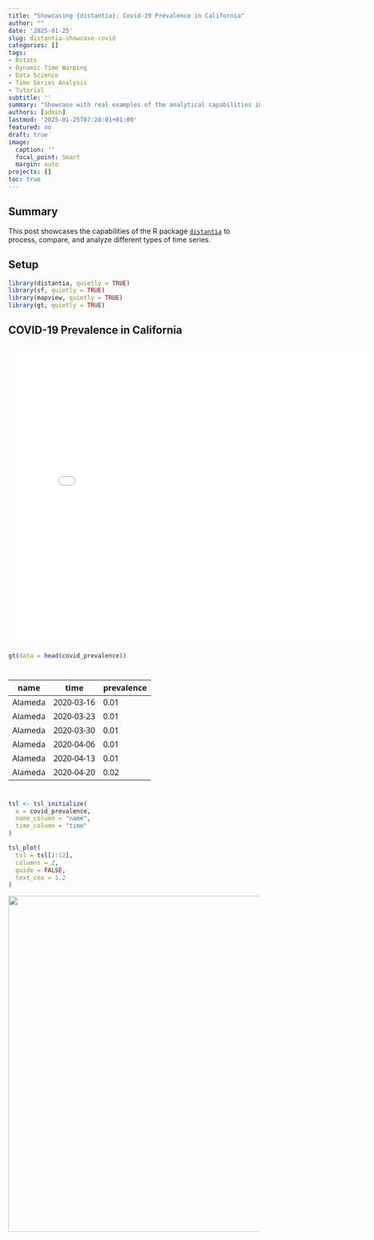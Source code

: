 ```yaml
---
title: "Showcasing {distantia}: Covid-19 Prevalence in California"
author: ""
date: '2025-01-25'
slug: distantia-showcase-covid
categories: []
tags:
- Rstats
- Dynamic Time Warping
- Data Science
- Time Series Analysis
- Tutorial
subtitle: ''
summary: "Showcase with real examples of the analytical capabilities implemented in the R package 'distantia'."
authors: [admin]
lastmod: '2025-01-25T07:28:01+01:00'
featured: no
draft: true
image:
  caption: ''
  focal_point: Smart
  margin: auto
projects: []
toc: true
---
```


## Summary

This post showcases the capabilities of the R package [`distantia`](https://blasbenito.github.io/distantia/) to process, compare, and analyze different types of time series.

## Setup

``` r
library(distantia, quietly = TRUE)
library(sf, quietly = TRUE)
library(mapview, quietly = TRUE)
library(gt, quietly = TRUE)
```

## COVID-19 Prevalence in California

<iframe src="la_population.html" name="LA_Population" width="800" height="600" scrolling="auto" frameborder="0">
<p>
California counties represented in the Covid-19 dataset.
</p>
</iframe>

``` r
gt(data = head(covid_prevalence))
```

<div id="vhqtqloroc" style="padding-left:0px;padding-right:0px;padding-top:10px;padding-bottom:10px;overflow-x:auto;overflow-y:auto;width:auto;height:auto;">
<style>#vhqtqloroc table {
  font-family: system-ui, 'Segoe UI', Roboto, Helvetica, Arial, sans-serif, 'Apple Color Emoji', 'Segoe UI Emoji', 'Segoe UI Symbol', 'Noto Color Emoji';
  -webkit-font-smoothing: antialiased;
  -moz-osx-font-smoothing: grayscale;
}
&#10;#vhqtqloroc thead, #vhqtqloroc tbody, #vhqtqloroc tfoot, #vhqtqloroc tr, #vhqtqloroc td, #vhqtqloroc th {
  border-style: none;
}
&#10;#vhqtqloroc p {
  margin: 0;
  padding: 0;
}
&#10;#vhqtqloroc .gt_table {
  display: table;
  border-collapse: collapse;
  line-height: normal;
  margin-left: auto;
  margin-right: auto;
  color: #333333;
  font-size: 16px;
  font-weight: normal;
  font-style: normal;
  background-color: #FFFFFF;
  width: auto;
  border-top-style: solid;
  border-top-width: 2px;
  border-top-color: #A8A8A8;
  border-right-style: none;
  border-right-width: 2px;
  border-right-color: #D3D3D3;
  border-bottom-style: solid;
  border-bottom-width: 2px;
  border-bottom-color: #A8A8A8;
  border-left-style: none;
  border-left-width: 2px;
  border-left-color: #D3D3D3;
}
&#10;#vhqtqloroc .gt_caption {
  padding-top: 4px;
  padding-bottom: 4px;
}
&#10;#vhqtqloroc .gt_title {
  color: #333333;
  font-size: 125%;
  font-weight: initial;
  padding-top: 4px;
  padding-bottom: 4px;
  padding-left: 5px;
  padding-right: 5px;
  border-bottom-color: #FFFFFF;
  border-bottom-width: 0;
}
&#10;#vhqtqloroc .gt_subtitle {
  color: #333333;
  font-size: 85%;
  font-weight: initial;
  padding-top: 3px;
  padding-bottom: 5px;
  padding-left: 5px;
  padding-right: 5px;
  border-top-color: #FFFFFF;
  border-top-width: 0;
}
&#10;#vhqtqloroc .gt_heading {
  background-color: #FFFFFF;
  text-align: center;
  border-bottom-color: #FFFFFF;
  border-left-style: none;
  border-left-width: 1px;
  border-left-color: #D3D3D3;
  border-right-style: none;
  border-right-width: 1px;
  border-right-color: #D3D3D3;
}
&#10;#vhqtqloroc .gt_bottom_border {
  border-bottom-style: solid;
  border-bottom-width: 2px;
  border-bottom-color: #D3D3D3;
}
&#10;#vhqtqloroc .gt_col_headings {
  border-top-style: solid;
  border-top-width: 2px;
  border-top-color: #D3D3D3;
  border-bottom-style: solid;
  border-bottom-width: 2px;
  border-bottom-color: #D3D3D3;
  border-left-style: none;
  border-left-width: 1px;
  border-left-color: #D3D3D3;
  border-right-style: none;
  border-right-width: 1px;
  border-right-color: #D3D3D3;
}
&#10;#vhqtqloroc .gt_col_heading {
  color: #333333;
  background-color: #FFFFFF;
  font-size: 100%;
  font-weight: normal;
  text-transform: inherit;
  border-left-style: none;
  border-left-width: 1px;
  border-left-color: #D3D3D3;
  border-right-style: none;
  border-right-width: 1px;
  border-right-color: #D3D3D3;
  vertical-align: bottom;
  padding-top: 5px;
  padding-bottom: 6px;
  padding-left: 5px;
  padding-right: 5px;
  overflow-x: hidden;
}
&#10;#vhqtqloroc .gt_column_spanner_outer {
  color: #333333;
  background-color: #FFFFFF;
  font-size: 100%;
  font-weight: normal;
  text-transform: inherit;
  padding-top: 0;
  padding-bottom: 0;
  padding-left: 4px;
  padding-right: 4px;
}
&#10;#vhqtqloroc .gt_column_spanner_outer:first-child {
  padding-left: 0;
}
&#10;#vhqtqloroc .gt_column_spanner_outer:last-child {
  padding-right: 0;
}
&#10;#vhqtqloroc .gt_column_spanner {
  border-bottom-style: solid;
  border-bottom-width: 2px;
  border-bottom-color: #D3D3D3;
  vertical-align: bottom;
  padding-top: 5px;
  padding-bottom: 5px;
  overflow-x: hidden;
  display: inline-block;
  width: 100%;
}
&#10;#vhqtqloroc .gt_spanner_row {
  border-bottom-style: hidden;
}
&#10;#vhqtqloroc .gt_group_heading {
  padding-top: 8px;
  padding-bottom: 8px;
  padding-left: 5px;
  padding-right: 5px;
  color: #333333;
  background-color: #FFFFFF;
  font-size: 100%;
  font-weight: initial;
  text-transform: inherit;
  border-top-style: solid;
  border-top-width: 2px;
  border-top-color: #D3D3D3;
  border-bottom-style: solid;
  border-bottom-width: 2px;
  border-bottom-color: #D3D3D3;
  border-left-style: none;
  border-left-width: 1px;
  border-left-color: #D3D3D3;
  border-right-style: none;
  border-right-width: 1px;
  border-right-color: #D3D3D3;
  vertical-align: middle;
  text-align: left;
}
&#10;#vhqtqloroc .gt_empty_group_heading {
  padding: 0.5px;
  color: #333333;
  background-color: #FFFFFF;
  font-size: 100%;
  font-weight: initial;
  border-top-style: solid;
  border-top-width: 2px;
  border-top-color: #D3D3D3;
  border-bottom-style: solid;
  border-bottom-width: 2px;
  border-bottom-color: #D3D3D3;
  vertical-align: middle;
}
&#10;#vhqtqloroc .gt_from_md > :first-child {
  margin-top: 0;
}
&#10;#vhqtqloroc .gt_from_md > :last-child {
  margin-bottom: 0;
}
&#10;#vhqtqloroc .gt_row {
  padding-top: 8px;
  padding-bottom: 8px;
  padding-left: 5px;
  padding-right: 5px;
  margin: 10px;
  border-top-style: solid;
  border-top-width: 1px;
  border-top-color: #D3D3D3;
  border-left-style: none;
  border-left-width: 1px;
  border-left-color: #D3D3D3;
  border-right-style: none;
  border-right-width: 1px;
  border-right-color: #D3D3D3;
  vertical-align: middle;
  overflow-x: hidden;
}
&#10;#vhqtqloroc .gt_stub {
  color: #333333;
  background-color: #FFFFFF;
  font-size: 100%;
  font-weight: initial;
  text-transform: inherit;
  border-right-style: solid;
  border-right-width: 2px;
  border-right-color: #D3D3D3;
  padding-left: 5px;
  padding-right: 5px;
}
&#10;#vhqtqloroc .gt_stub_row_group {
  color: #333333;
  background-color: #FFFFFF;
  font-size: 100%;
  font-weight: initial;
  text-transform: inherit;
  border-right-style: solid;
  border-right-width: 2px;
  border-right-color: #D3D3D3;
  padding-left: 5px;
  padding-right: 5px;
  vertical-align: top;
}
&#10;#vhqtqloroc .gt_row_group_first td {
  border-top-width: 2px;
}
&#10;#vhqtqloroc .gt_row_group_first th {
  border-top-width: 2px;
}
&#10;#vhqtqloroc .gt_summary_row {
  color: #333333;
  background-color: #FFFFFF;
  text-transform: inherit;
  padding-top: 8px;
  padding-bottom: 8px;
  padding-left: 5px;
  padding-right: 5px;
}
&#10;#vhqtqloroc .gt_first_summary_row {
  border-top-style: solid;
  border-top-color: #D3D3D3;
}
&#10;#vhqtqloroc .gt_first_summary_row.thick {
  border-top-width: 2px;
}
&#10;#vhqtqloroc .gt_last_summary_row {
  padding-top: 8px;
  padding-bottom: 8px;
  padding-left: 5px;
  padding-right: 5px;
  border-bottom-style: solid;
  border-bottom-width: 2px;
  border-bottom-color: #D3D3D3;
}
&#10;#vhqtqloroc .gt_grand_summary_row {
  color: #333333;
  background-color: #FFFFFF;
  text-transform: inherit;
  padding-top: 8px;
  padding-bottom: 8px;
  padding-left: 5px;
  padding-right: 5px;
}
&#10;#vhqtqloroc .gt_first_grand_summary_row {
  padding-top: 8px;
  padding-bottom: 8px;
  padding-left: 5px;
  padding-right: 5px;
  border-top-style: double;
  border-top-width: 6px;
  border-top-color: #D3D3D3;
}
&#10;#vhqtqloroc .gt_last_grand_summary_row_top {
  padding-top: 8px;
  padding-bottom: 8px;
  padding-left: 5px;
  padding-right: 5px;
  border-bottom-style: double;
  border-bottom-width: 6px;
  border-bottom-color: #D3D3D3;
}
&#10;#vhqtqloroc .gt_striped {
  background-color: rgba(128, 128, 128, 0.05);
}
&#10;#vhqtqloroc .gt_table_body {
  border-top-style: solid;
  border-top-width: 2px;
  border-top-color: #D3D3D3;
  border-bottom-style: solid;
  border-bottom-width: 2px;
  border-bottom-color: #D3D3D3;
}
&#10;#vhqtqloroc .gt_footnotes {
  color: #333333;
  background-color: #FFFFFF;
  border-bottom-style: none;
  border-bottom-width: 2px;
  border-bottom-color: #D3D3D3;
  border-left-style: none;
  border-left-width: 2px;
  border-left-color: #D3D3D3;
  border-right-style: none;
  border-right-width: 2px;
  border-right-color: #D3D3D3;
}
&#10;#vhqtqloroc .gt_footnote {
  margin: 0px;
  font-size: 90%;
  padding-top: 4px;
  padding-bottom: 4px;
  padding-left: 5px;
  padding-right: 5px;
}
&#10;#vhqtqloroc .gt_sourcenotes {
  color: #333333;
  background-color: #FFFFFF;
  border-bottom-style: none;
  border-bottom-width: 2px;
  border-bottom-color: #D3D3D3;
  border-left-style: none;
  border-left-width: 2px;
  border-left-color: #D3D3D3;
  border-right-style: none;
  border-right-width: 2px;
  border-right-color: #D3D3D3;
}
&#10;#vhqtqloroc .gt_sourcenote {
  font-size: 90%;
  padding-top: 4px;
  padding-bottom: 4px;
  padding-left: 5px;
  padding-right: 5px;
}
&#10;#vhqtqloroc .gt_left {
  text-align: left;
}
&#10;#vhqtqloroc .gt_center {
  text-align: center;
}
&#10;#vhqtqloroc .gt_right {
  text-align: right;
  font-variant-numeric: tabular-nums;
}
&#10;#vhqtqloroc .gt_font_normal {
  font-weight: normal;
}
&#10;#vhqtqloroc .gt_font_bold {
  font-weight: bold;
}
&#10;#vhqtqloroc .gt_font_italic {
  font-style: italic;
}
&#10;#vhqtqloroc .gt_super {
  font-size: 65%;
}
&#10;#vhqtqloroc .gt_footnote_marks {
  font-size: 75%;
  vertical-align: 0.4em;
  position: initial;
}
&#10;#vhqtqloroc .gt_asterisk {
  font-size: 100%;
  vertical-align: 0;
}
&#10;#vhqtqloroc .gt_indent_1 {
  text-indent: 5px;
}
&#10;#vhqtqloroc .gt_indent_2 {
  text-indent: 10px;
}
&#10;#vhqtqloroc .gt_indent_3 {
  text-indent: 15px;
}
&#10;#vhqtqloroc .gt_indent_4 {
  text-indent: 20px;
}
&#10;#vhqtqloroc .gt_indent_5 {
  text-indent: 25px;
}
&#10;#vhqtqloroc .katex-display {
  display: inline-flex !important;
  margin-bottom: 0.75em !important;
}
&#10;#vhqtqloroc div.Reactable > div.rt-table > div.rt-thead > div.rt-tr.rt-tr-group-header > div.rt-th-group:after {
  height: 0px !important;
}
</style>
<table class="gt_table" data-quarto-disable-processing="false" data-quarto-bootstrap="false">
  <thead>
    <tr class="gt_col_headings">
      <th class="gt_col_heading gt_columns_bottom_border gt_left" rowspan="1" colspan="1" scope="col" id="name">name</th>
      <th class="gt_col_heading gt_columns_bottom_border gt_right" rowspan="1" colspan="1" scope="col" id="time">time</th>
      <th class="gt_col_heading gt_columns_bottom_border gt_right" rowspan="1" colspan="1" scope="col" id="prevalence">prevalence</th>
    </tr>
  </thead>
  <tbody class="gt_table_body">
    <tr><td headers="name" class="gt_row gt_left">Alameda</td>
<td headers="time" class="gt_row gt_right">2020-03-16</td>
<td headers="prevalence" class="gt_row gt_right">0.01</td></tr>
    <tr><td headers="name" class="gt_row gt_left">Alameda</td>
<td headers="time" class="gt_row gt_right">2020-03-23</td>
<td headers="prevalence" class="gt_row gt_right">0.01</td></tr>
    <tr><td headers="name" class="gt_row gt_left">Alameda</td>
<td headers="time" class="gt_row gt_right">2020-03-30</td>
<td headers="prevalence" class="gt_row gt_right">0.01</td></tr>
    <tr><td headers="name" class="gt_row gt_left">Alameda</td>
<td headers="time" class="gt_row gt_right">2020-04-06</td>
<td headers="prevalence" class="gt_row gt_right">0.01</td></tr>
    <tr><td headers="name" class="gt_row gt_left">Alameda</td>
<td headers="time" class="gt_row gt_right">2020-04-13</td>
<td headers="prevalence" class="gt_row gt_right">0.01</td></tr>
    <tr><td headers="name" class="gt_row gt_left">Alameda</td>
<td headers="time" class="gt_row gt_right">2020-04-20</td>
<td headers="prevalence" class="gt_row gt_right">0.02</td></tr>
  </tbody>
  &#10;  
</table>
</div>

``` r
tsl <- tsl_initialize(
  x = covid_prevalence,
  name_column = "name",
  time_column = "time"
)
```

``` r
tsl_plot(
  tsl = tsl[1:12],
  columns = 2,
  guide = FALSE,
  text_cex = 1.2
)
```

<img src="{{< blogdown/postref >}}index_files/figure-html/unnamed-chunk-6-1.png" width="672" />
